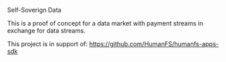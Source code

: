 Self-Soverign Data

This is a proof of concept for a data market with payment streams in exchange for data streams.

This project is in support of:
https://github.com/HumanFS/humanfs-apps-sdk
